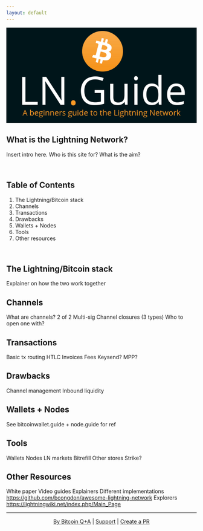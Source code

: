 ```yaml
---
layout: default
---
```


[![bitcoinerheader](https://raw.githubusercontent.com/BitcoinQnA/ln-guide/master/assets/images/LNG2.png?token=APNE5TTMQK52Y6NQMUE42ZK7XAPYI)](https:/ln.guide/)

## What is the Lightning Network?

Insert intro here.
Who is this site for?
What is the aim?

<br/>

## Table of Contents 

1.  The Lightning/Bitcoin stack
2.  Channels
3.  Transactions
4.  Drawbacks
5.  Wallets + Nodes
6.  Tools
7.  Other resources

<br/>


## The Lightning/Bitcoin stack

Explainer on how the two work together

## Channels

What are channels?
2 of 2 Multi-sig
Channel closures (3 types)
Who to open one with?


##  Transactions

Basic tx routing
HTLC
Invoices
Fees
Keysend?
MPP?

##  Drawbacks

Channel management
Inbound liquidity

##  Wallets + Nodes

See bitcoinwallet.guide + node.guide for ref

##  Tools

Wallets
Nodes
LN markets
Bitrefill
Other stores
Strike?


##  Other Resources

White paper
Video guides
Explainers
Different implementations
https://github.com/bcongdon/awesome-lightning-network
Explorers
https://lightningwiki.net/index.php/Main_Page


***

<p align="center">
  <a href="https://twitter.com/BitcoinQ_A">By Bitcoin Q+A</a> |
  <a href="https://btcpayjungle.com/apps/2Rj7Z4rAJhczJtVjr6B8eKAJLLy3/pos">Support</a> |
  <a href="https://github.com/BitcoinQnA/ln-guide">Create a PR</a>
  <br><br>
</p>
